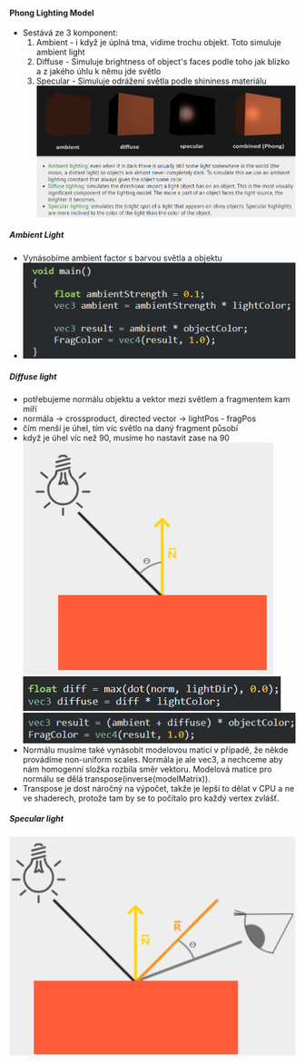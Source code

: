 #### Phong Lighting Model
- Sestává ze 3 komponent:
	1. Ambient - i když je úplná tma, vidíme trochu objekt. Toto simuluje ambient light
	2. Diffuse - Simuluje brightness of object's faces podle toho jak blízko a z jakého úhlu k němu jde světlo
	3. Specular - Simuluje odrážení světla podle shininess materiálu
![img](media/Pasted-image-20240415161831.png)
##### Ambient Light
- Vynásobíme ambient factor s barvou světla a objektu
- ![img](media/Pasted-image-20240415162419.png)
##### Diffuse light
- potřebujeme normálu objektu a vektor mezi světlem a fragmentem kam míří
- normála -> crossproduct, directed vector -> lightPos - fragPos
- čím menší je úhel, tím víc světlo na daný fragment působí
- když je úhel víc než 90, musíme ho nastavit zase na 90
 ![img](media/Pasted-image-20240415165828.png)
![img](media/Pasted-image-20240415170202.png)
![img](media/Pasted-image-20240415170215.png)
- Normálu musíme také vynásobit modelovou maticí v případě, že někde provádíme non-uniform scales. Normála je ale vec3, a nechceme aby nám homogenní složka rozbila směr vektoru. Modelová matice pro normálu se dělá transpose(inverse(modelMatrix)).
- Transpose je dost náročný na výpočet, takže je lepší to dělat v CPU a ne ve shaderech, protože tam by se to počítalo pro každý vertex zvlášť.
##### Specular light
![img](media/Pasted-image-20240415203455.png)
